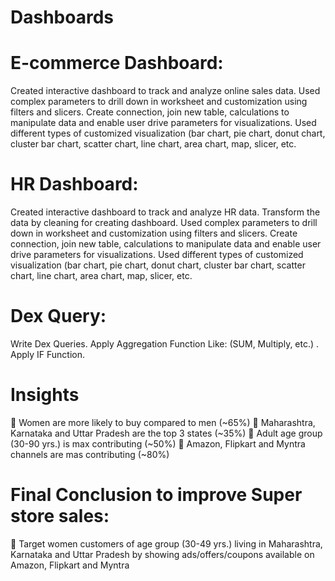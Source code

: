 # Dashboards
# E-commerce Dashboard: 
Created interactive dashboard to track and analyze online sales data. Used complex parameters to drill down in worksheet and customization using filters and slicers. Create connection, join new table, calculations to manipulate data and enable user drive parameters for visualizations. Used different types of customized visualization (bar chart, pie chart, donut chart, cluster bar chart, scatter chart, line chart, area chart, map, slicer, etc.

# HR Dashboard:
 Created interactive dashboard to track and analyze HR data. Transform the data by cleaning for creating dashboard. Used complex parameters to drill down in worksheet and customization using filters and slicers. Create connection, join new table, calculations to manipulate data and enable user drive parameters for visualizations. Used different types of customized visualization (bar chart, pie chart, donut chart, cluster bar chart, scatter chart, line chart, area chart, map, slicer, etc.

 # Dex Query:
Write Dex Queries. Apply Aggregation Function Like: (SUM, Multiply, etc.) . Apply IF Function. 

# Insights
 	Women are more likely to buy compared to men (~65%)
 	Maharashtra, Karnataka and Uttar Pradesh are the top 3 states (~35%)
 	Adult age group (30-90 yrs.) is max contributing (~50%)
 	Amazon, Flipkart and Myntra channels are mas contributing (~80%)
# Final Conclusion to improve Super store sales:
 	Target women customers of age group (30-49 yrs.) living in Maharashtra, Karnataka and Uttar Pradesh by showing ads/offers/coupons available on Amazon, Flipkart and Myntra
